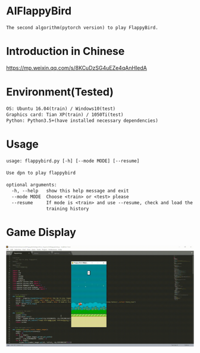 # AIFlappyBird
```
The second algorithm(pytorch version) to play FlappyBird.
```

# Introduction in Chinese
https://mp.weixin.qq.com/s/8KCuDzSG4uEZe4qAnHIedA

# Environment(Tested)
```
OS: Ubuntu 16.04(train) / Windows10(test)
Graphics card: Tian XP(train) / 1050Ti(test)
Python: Python3.5+(have installed necessary dependencies)
```

# Usage
```
usage: flappybird.py [-h] [--mode MODE] [--resume]

Use dpn to play flappybird

optional arguments:
  -h, --help   show this help message and exit
  --mode MODE  Choose <train> or <test> please
  --resume     If mode is <train> and use --resume, check and load the
               training history
```

# Game Display
![giphy](demonstration/running.gif)